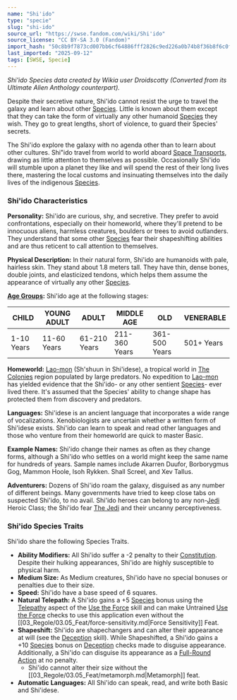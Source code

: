 ```yaml
---
name: "Shi'ido"
type: "specie"
slug: "shi-ido"
source_url: "https://swse.fandom.com/wiki/Shi'ido"
source_license: "CC BY-SA 3.0 (Fandom)"
import_hash: "50c8b9f7873cd007bb6cf64886fff2826c9ed226a0b74b8f36b8f6c0f667cce1"
last_imported: "2025-09-12"
tags: [SWSE, Specie]
---
```

*Shi'ido Species data created by Wikia user Droidscotty (Converted from its Ultimate Alien Anthology counterpart).*

Despite their secretive nature, Shi'ido cannot resist the urge to travel the galaxy and learn about other [Species](https://swse.fandom.com/wiki/Species). Little is known about them except that they can take the form of virtually any other humanoid [Species](https://swse.fandom.com/wiki/Species) they wish. They go to great lengths, short of violence, to guard their Species' secrets.

The Shi'ido explore the galaxy with no agenda other than to learn about other cultures. Shi"ido travel from world to world aboard [Space Transports](https://swse.fandom.com/wiki/Space_Transports), drawing as little attention to themselves as possible. Occasionally Shi'ido will stumble upon a planet they like and will spend the rest of their long lives there, mastering the local customs and insinuating themselves into the daily lives of the indigenous [Species](https://swse.fandom.com/wiki/Species).
### Shi'ido Characteristics
**Personality:** Shi'ido are curious, shy, and secretive. They prefer to avoid confrontations, especially on their homeworld, where they'll pretend to be innocuous aliens, harmless creatures, boulders or trees to avoid outlanders. They understand that some other [Species](https://swse.fandom.com/wiki/Species) fear their shapeshifting abilities and are thus reticent to call attention to themselves.

**Physical Description:** ln their natural form, Shi'ido are humanoids with pale, hairless skin. They stand about 1.8 meters tall. They have thin, dense bones, double joints, and elasticized tendons, which helps them assume the appearance of virtually any other [Species](https://swse.fandom.com/wiki/Species).

**[Age Groups](https://swse.fandom.com/wiki/Age_Groups):** Shi'ido age at the following stages:

| CHILD | YOUNG ADULT | ADULT | MIDDLE AGE | OLD | VENERABLE |
| --- | --- | --- | --- | --- | --- |
| 1-10 Years | 11-60 Years | 61-210 Years | 211-360 Years | 361-500 Years | 501+ Years |

**Homeworld:** [Lao-mon](https://swse.fandom.com/wiki/Lao-mon) (Sh'shuun in Shi'idese), a tropical world in [The Colonies](https://swse.fandom.com/wiki/The_Colonies) region populated by large predators. No expedition to [Lao-mon](https://swse.fandom.com/wiki/Lao-mon) has yielded evidence that the Shi'ido- or any other sentient [Species](https://swse.fandom.com/wiki/Species)- ever lived there. It's assumed that the Species' ability to change shape has protected them from discovery and predators.

**Languages:** Shi'idese is an ancient language that incorporates a wide range of vocalizations. Xenobiologists are uncertain whether a written form of Shi'idese exists. Shi'ido can learn to speak and read other languages and those who venture from their homeworld are quick to master Basic.

**Example Names:** Shi'ido change their names as often as they change forms, although a Shi'ido who settles on a world might keep the same name for hundreds of years. Sample names include Akarren Duufor, Borborygmus Gog, Mammon Hoole, lsoh Rykken. Shall Screel, and Xev Tallus. 

**Adventurers:** Dozens of Shi'ido roam the galaxy, disguised as any number of different beings. Many governments have tried to keep close tabs on suspected Shi'ido, to no avail. Shi'ido heroes can belong to any non-[Jedi](https://swse.fandom.com/wiki/Jedi) Heroic Class; the Shi'ido fear [The Jedi](https://swse.fandom.com/wiki/The_Jedi) and their uncanny perceptiveness.

### Shi'ido Species Traits
Shi'ido share the following Species Traits.
- **Ability Modifiers:** All Shi'ido suffer a -2 penalty to their [Constitution](https://swse.fandom.com/wiki/Constitution). Despite their hulking appearances, Shi'ido are highly susceptible to physical harm.
- **Medium Size:** As Medium creatures, Shi'ido have no special bonuses or penalties due to their size.
- **Speed:** Shi'ido have a base speed of 6 squares.
- **Natural Telepath:** A Shi'ido gains a +5 [Species](https://swse.fandom.com/wiki/Species) bonus using the [Telepathy](https://swse.fandom.com/wiki/Telepathy) aspect of the [Use the Force](https://swse.fandom.com/wiki/Use_the_Force) skill and can make Untrained [Use the Force](https://swse.fandom.com/wiki/Use_the_Force) checks to use this application even without the [[03_Regole/03.05_Feat/force-sensitivity.md|Force Sensitivity]] Feat.
- **Shapeshift:** Shi'ido are shapechangers and can alter their appearance at will (see the [Deception](https://swse.fandom.com/wiki/Deception) skill). While Shapeshifted, a Shi'ido gains a +10 [Species](https://swse.fandom.com/wiki/Species) bonus on [Deception](https://swse.fandom.com/wiki/Deception) checks made to disguise appearance. Additionally, a Shi'ido can disguise its appearance as a [Full-Round Action](https://swse.fandom.com/wiki/Full-Round_Action) at no penalty.
    - Shi'ido cannot alter their size without the [[03_Regole/03.05_Feat/metamorph.md|Metamorph]] feat.
- **Automatic Languages:** All Shi'ido can speak, read, and write both Basic and Shi'idese.